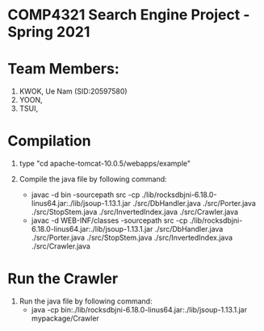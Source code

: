 # COMP4321 Search Engine Project - Spring 2021

# Team Members:
  1. KWOK, Ue Nam   (SID:20597580)
  2. YOON,
  3. TSUI,

# Compilation

  1. type "cd apache-tomcat-10.0.5/webapps/example"
  
  2. Compile the java file by following command:
      - javac -d bin -sourcepath src -cp ./lib/rocksdbjni-6.18.0-linus64.jar:./lib/jsoup-1.13.1.jar ./src/DbHandler.java ./src/Porter.java ./src/StopStem.java ./src/InvertedIndex.java ./src/Crawler.java
      - javac -d WEB-INF/classes -sourcepath src -cp ./lib/rocksdbjni-6.18.0-linus64.jar:./lib/jsoup-1.13.1.jar ./src/DbHandler.java ./src/Porter.java ./src/StopStem.java ./src/InvertedIndex.java ./src/Crawler.java

# Run the Crawler

  1. Run the java file by following command:
      - java -cp bin:./lib/rocksdbjni-6.18.0-linus64.jar:./lib/jsoup-1.13.1.jar mypackage/Crawler
